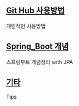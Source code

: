 ## [Git Hub 사용방법](./Git/contents)  
개인적인 사용방법  
  

## [Spring_Boot 개념](./Spring_Boot_개념/contents) 
  
스프링부트 개념정리 with JPA


## [기타](./the_rest)  
Tips